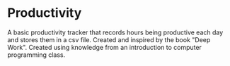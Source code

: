 # Productivity
A basic productivity tracker that records hours being productive each day and stores them in a csv file. 
Created and inspired by the book "Deep Work".
Created using knowledge from an introduction to computer programming class. 
